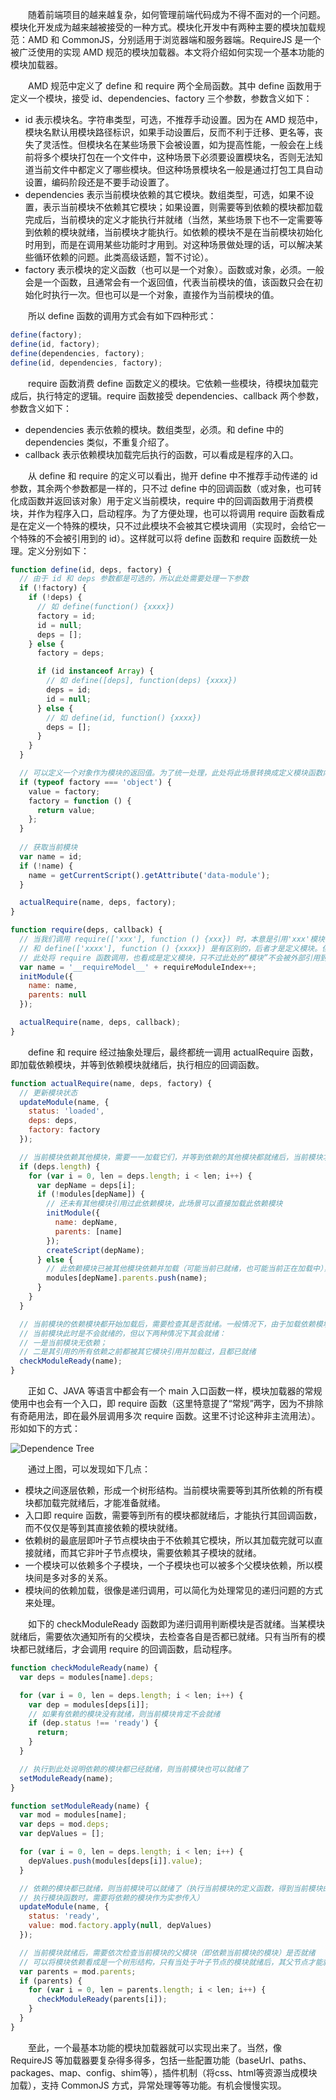 　　随着前端项目的越来越复杂，如何管理前端代码成为不得不面对的一个问题。模块化开发成为越来越被接受的一种方式。模块化开发中有两种主要的模块加载规范：AMD 和 CommonJS，分别适用于浏览器端和服务器端。RequireJS 是一个被广泛使用的实现 AMD 规范的模块加载器。本文将介绍如何实现一个基本功能的模块加载器。

　　AMD 规范中定义了 define 和 require 两个全局函数。其中 define 函数用于定义一个模块，接受 id、dependencies、factory 三个参数，参数含义如下：

+ id 表示模块名。字符串类型，可选，不推荐手动设置。因为在 AMD 规范中，模块名默认用模块路径标识，如果手动设置后，反而不利于迁移、更名等，丧失了灵活性。但模块名在某些场景下会被设置，如为提高性能，一般会在上线前将多个模块打包在一个文件中，这种场景下必须要设置模块名，否则无法知道当前文件中都定义了哪些模块。但这种场景模块名一般是通过打包工具自动设置，编码阶段还是不要手动设置了。
+ dependencies 表示当前模块依赖的其它模块。数组类型，可选，如果不设置，表示当前模块不依赖其它模块；如果设置，则需要等到依赖的模块都加载完成后，当前模块的定义才能执行并就绪（当然，某些场景下也不一定需要等到依赖的模块就绪，当前模块才能执行。如依赖的模块不是在当前模块初始化时用到，而是在调用某些功能时才用到。对这种场景做处理的话，可以解决某些循环依赖的问题。此类高级话题，暂不讨论）。
+ factory 表示模块的定义函数（也可以是一个对象）。函数或对象，必须。一般会是一个函数，且通常会有一个返回值，代表当前模块的值，该函数只会在初始化时执行一次。但也可以是一个对象，直接作为当前模块的值。

　　所以 define 函数的调用方式会有如下四种形式：

``` javascript
define(factory);
define(id, factory);
define(dependencies, factory);
define(id, dependencies, factory);
```

　　require 函数消费 define 函数定义的模块。它依赖一些模块，待模块加载完成后，执行特定的逻辑。require 函数接受 dependencies、callback 两个参数，参数含义如下：

+ dependencies 表示依赖的模块。数组类型，必须。和 define 中的 dependencies 类似，不重复介绍了。
+ callback 表示依赖模块加载完后执行的函数，可以看成是程序的入口。

　　从 define 和 require 的定义可以看出，抛开 define 中不推荐手动传递的 id 参数，其余两个参数都是一样的，只不过 define 中的回调函数（或对象，也可转化成函数并返回该对象）用于定义当前模块，require 中的回调函数用于消费模块，并作为程序入口，启动程序。为了方便处理，也可以将调用 require 函数看成是在定义一个特殊的模块，只不过此模块不会被其它模块调用（实现时，会给它一个特殊的不会被引用到的 id）。这样就可以将 define 函数和 require 函数统一处理。定义分别如下：

``` javascript
function define(id, deps, factory) {
  // 由于 id 和 deps 参数都是可选的，所以此处需要处理一下参数
  if (!factory) {
    if (!deps) {
      // 如 define(function() {xxxx})
      factory = id;
      id = null;
      deps = [];
    } else {
      factory = deps;

      if (id instanceof Array) {
        // 如 define([deps], function(deps) {xxxx})
        deps = id;
        id = null;
      } else {
        // 如 define(id, function() {xxxx})
        deps = [];
      }
    }
  }

  // 可以定义一个对象作为模块的返回值。为了统一处理，此处将此场景转换成定义模块函数内返回对象
  if (typeof factory === 'object') {
    value = factory;
    factory = function () {
      return value;
    };
  }
 
  // 获取当前模块
  var name = id;
  if (!name) {
    name = getCurrentScript().getAttribute('data-module');
  }

  actualRequire(name, deps, factory);
}
```

``` javascript
function require(deps, callback) {
  // 当我们调用 require(['xxx'], function () {xxx}) 时，本意是引用'xxx'模块，是模块的消费者，并非要定义模块，
  // 和 define(['xxxx'], function () {xxxx}) 是有区别的，后者才是定义模块。但为了提取共性，处理方便，
  // 此处将 require 函数调用，也看成是定义模块，只不过此处的“模块”不会被外部引用到，所以设置了私有的名字。
  var name = '__requireModel__' + requireModuleIndex++;
  initModule({
    name: name,
    parents: null
  });

  actualRequire(name, deps, callback);
}
```

　　define 和 require 经过抽象处理后，最终都统一调用 actualRequire 函数，即加载依赖模块，并等到依赖模块就绪后，执行相应的回调函数。

``` javascript
function actualRequire(name, deps, factory) {
  // 更新模块状态
  updateModule(name, {
    status: 'loaded',
    deps: deps,
    factory: factory
  });

  // 当前模块依赖其他模块，需要一一加载它们，并等到依赖的其他模块都就绪后，当前模块才能就绪
  if (deps.length) {
    for (var i = 0, len = deps.length; i < len; i++) {
      var depName = deps[i];
      if (!modules[depName]) {
        // 还未有其他模块引用过此依赖模块，此场景可以直接加载此依赖模块
        initModule({
          name: depName,
          parents: [name]
        });
        createScript(depName);
      } else {
        // 此依赖模块已被其他模块依赖并加载（可能当前已就绪，也可能当前正在加载中），此场景需更新模块间的父子关系
        modules[depName].parents.push(name);
      }
    }
  }

  // 当前模块的依赖模块都开始加载后，需要检查其是否就绪。一般情况下，由于加载依赖模块需要时间，
  // 当前模块此时是不会就绪的，但以下两种情况下其会就绪：
  // 一是当前模块无依赖；
  // 二是其引用的所有依赖之前都被其它模块引用并加载过，且都已就绪
  checkModuleReady(name);
}
```

　　正如 C、JAVA 等语言中都会有一个 main 入口函数一样，模块加载器的常规使用中也会有一个入口，即 require 函数（这里特意提了“常规”两字，因为不排除有奇葩用法，即在最外层调用多次 require 函数。这里不讨论这种非主流用法）。形如如下的方式：

![Dependence Tree](http://bruce-xu.github.io/assets/loader/dep_tree.png)

　　通过上图，可以发现如下几点：

+ 模块之间逐层依赖，形成一个树形结构。当前模块需要等到其所依赖的所有模块都加载完就绪后，才能准备就绪。
+ 入口即 require 函数，需要等到所有的模块都就绪后，才能执行其回调函数，而不仅仅是等到其直接依赖的模块就绪。
+ 依赖树的最底层即叶子节点模块由于不依赖其它模块，所以其加载完就可以直接就绪，而其它非叶子节点模块，需要依赖其子模块的就绪。
+ 一个模块可以依赖多个子模块，一个子模块也可以被多个父模块依赖，所以模块间是多对多的关系。
+ 模块间的依赖加载，很像是递归调用，可以简化为处理常见的递归问题的方式来处理。

　　如下的 checkModuleReady 函数即为递归调用判断模块是否就绪。当某模块就绪后，需要依次通知所有的父模块，去检查各自是否都已就绪。只有当所有的模块都已就绪后，才会调用 require 的回调函数，启动程序。

``` javascript
function checkModuleReady(name) {
  var deps = modules[name].deps;

  for (var i = 0, len = deps.length; i < len; i++) {
    var dep = modules[deps[i]];
    // 如果有依赖的模块没有就绪，则当前模块肯定不会就绪
    if (dep.status !== 'ready') {
      return;
    }
  }

  // 执行到此处说明依赖的模块都已经就绪，则当前模块也可以就绪了
  setModuleReady(name);
}

function setModuleReady(name) {
  var mod = modules[name];
  var deps = mod.deps;
  var depValues = [];

  for (var i = 0, len = deps.length; i < len; i++) {
    depValues.push(modules[deps[i]].value);
  }

  // 依赖的模块都已就绪，则当前模块可以就绪了（执行当前模块的定义函数，得到当前模块的返回值。
  // 执行模块函数时，需要将依赖的模块作为实参传入）
  updateModule(name, {
    status: 'ready',
    value: mod.factory.apply(null, depValues)
  });

  // 当前模块就绪后，需要依次检查当前模块的父模块（即依赖当前模块的模块）是否就绪
  // 可以将模块依赖看成是一个树形结构，只有当处于叶子节点的模块就绪后，其父节点才能就绪，所以是一个自下而上的过程
  var parents = mod.parents;
  if (parents) {
    for (var i = 0, len = parents.length; i < len; i++) {
      checkModuleReady(parents[i]);
    }
  }
}
```

　　至此，一个最基本功能的模块加载器就可以实现出来了。当然，像 RequireJS 等加载器要复杂得多得多，包括一些配置功能（baseUrl、paths、packages、map、config、shim等），插件机制（将css、html等资源当成模块加载），支持 CommonJS 方式，异常处理等等功能。有机会慢慢实现。
